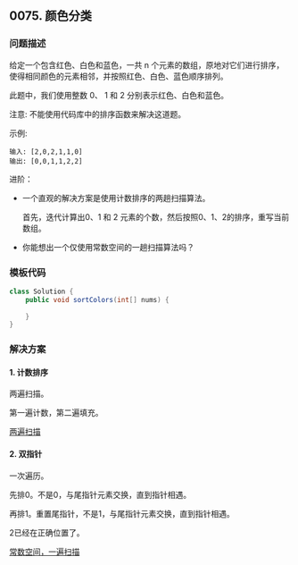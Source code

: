 <script src="https://cdn.bootcss.com/mathjax/2.7.7/MathJax.js?config=TeX-AMS-MML_HTMLorMML"></script>

## 0075. 颜色分类

### 问题描述

给定一个包含红色、白色和蓝色，一共 n 个元素的数组，原地对它们进行排序，使得相同颜色的元素相邻，并按照红色、白色、蓝色顺序排列。

此题中，我们使用整数 0、 1 和 2 分别表示红色、白色和蓝色。

注意:
不能使用代码库中的排序函数来解决这道题。

示例:

```
输入: [2,0,2,1,1,0]
输出: [0,0,1,1,2,2]
```

进阶：

* 一个直观的解决方案是使用计数排序的两趟扫描算法。

  首先，迭代计算出0、1 和 2 元素的个数，然后按照0、1、2的排序，重写当前数组。
* 你能想出一个仅使用常数空间的一趟扫描算法吗？



### 模板代码

``` java
class Solution {
    public void sortColors(int[] nums) {
        
    }
}
```

### 解决方案

#### 1. 计数排序

两遍扫描。

第一遍计数，第二遍填充。

[两遍扫描](qu0075/solu1/Solution.java)



#### 2. 双指针

一次遍历。

先排0。不是0，与尾指针元素交换，直到指针相遇。

再排1。重置尾指针，不是1，与尾指针元素交换，直到指针相遇。

2已经在正确位置了。

[常数空间，一遍扫描](qu0075/solu2/Solution.java)

